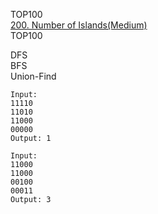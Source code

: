 TOP100  
[200. Number of Islands(Medium)](https://leetcode.com/problems/number-of-islands/description/)  
TOP100  
  
DFS  
BFS  
Union-Find    

```
Input:
11110
11010
11000
00000
Output: 1

Input:
11000
11000
00100
00011
Output: 3
```